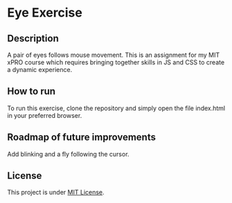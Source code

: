 # Eye Exercise

## Description
A pair of eyes follows mouse movement. This is an assignment for my MIT xPRO course which requires bringing together skills in JS and CSS to create a dynamic experience.

## How to run
To run this exercise, clone the repository and simply open the file index.html in your preferred browser.

## Roadmap of future improvements
Add blinking and a fly following the cursor.

## License
This project is under [MIT License](https://github.com/muksis/eye-exercise/blob/main/LICENSE).
